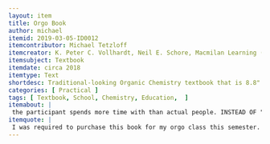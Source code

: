 ```yaml
---
layout: item
title: Orgo Book
author: michael
itemid: 2019-03-05-ID0012
itemcontributor: Michael Tetzloff
itemcreator: K. Peter C. Vollhardt, Neil E. Schore, Macmilan Learning (Publisher)
itemsubject: Textbook
itemdate: circa 2018
itemtype: Text
shortdesc: Traditional-looking Organic Chemistry textbook that is 8.8" x 2" x 11.2" weighing rougly 6 pounds. 
categories: [ Practical ]
tags: [ Textbook, School, Chemistry, Education,  ]
itemabout: |
 the participant spends more time with than actual people. INSTEAD OF "TRADITIONAL LOOKING" I WOULD SAY STANDARD OR LESS AMBIGUOUS PHRASING
itemquote: |
 I was required to purchase this book for my orgo class this semester. I initially had a couple of extraordinarily crappy PDFs that frustrated me enough to warrant the price tag for the physical textbook, but now that I have a text book, everything makes so much more sense. PERHAPS CLEAN UP SOME OF THE SLANG
---
```


